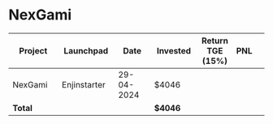 # NexGami



<table data-full-width="true"><thead><tr><th width="152">Project</th><th width="138">Launchpad</th><th width="132">Date</th><th width="133">Invested</th><th>Return TGE (15%)</th><th>PNL</th><th></th></tr></thead><tbody><tr><td>NexGami</td><td>Enjinstarter</td><td>29-04-2024</td><td>$4046</td><td></td><td></td><td></td></tr><tr><td><strong>Total</strong></td><td></td><td></td><td><strong>$4046</strong></td><td></td><td></td><td></td></tr></tbody></table>

